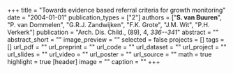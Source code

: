 +++
title = "Towards evidence based referral criteria for growth monitoring"
date = "2004-01-01"
publication_types = ["2"]
authors = ["**S. van Buuren**", "P. van Dommelen", "G.R.J. Zandwijken", "F.K. Grote", "J.M. Wit", "P.H. Verkerk"]
publication = "Arch. Dis. Child., (89), 4, _336--341_"
abstract = ""
abstract_short = ""
image_preview = ""
selected = false
projects = []
tags = []
url_pdf = ""
url_preprint = ""
url_code = ""
url_dataset = ""
url_project = ""
url_slides = ""
url_video = ""
url_poster = ""
url_source = ""
math = true
highlight = true
[header]
image = ""
caption = ""
+++
